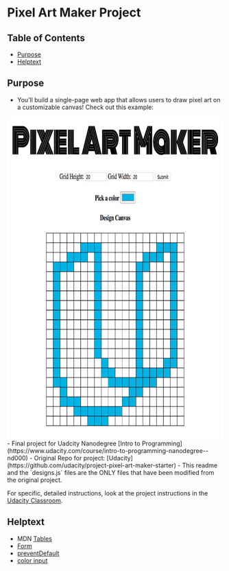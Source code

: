 # Pixel Art Maker Project

## Table of Contents

* [Purpose](#Purpose)
* [Helptext](#Helptext)

## Purpose

- You’ll build a single-page web app that allows users to draw pixel art on a customizable canvas! Check out this example:
<img src="example_final_product.png" width="800" height="750" />
- Final project for Uadcity Nanodegree [Intro to Programming](https://www.udacity.com/course/intro-to-programming-nanodegree--nd000)
- Original Repo for project: [Udacity](https://github.com/udacity/project-pixel-art-maker-starter)
- This readme and the `designs.js` files are the ONLY files that have been modified from the original project.


For specific, detailed instructions, look at the project instructions in the [Udacity Classroom](https://classroom.udacity.com/me).

## Helptext

- MDN [Tables](https://developer.mozilla.org/en-US/docs/Web/HTML/Element/table)
- [Form](https://stackoverflow.com/questions/19454310/stop-form-refreshing-page-on-submit)
- [preventDefault](https://developer.mozilla.org/en-US/docs/Web/API/Event/preventDefault)
- [color input](https://developer.mozilla.org/en-US/docs/Web/HTML/Element/input/color) 